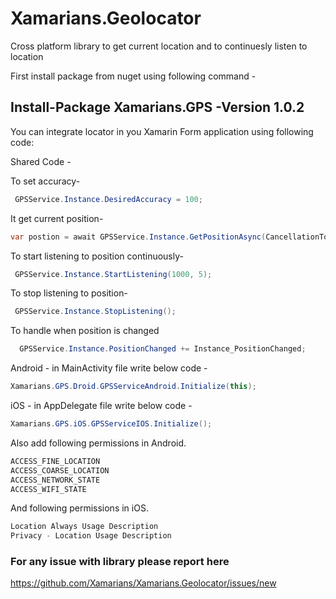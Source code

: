 # Xamarians.Geolocator
Cross platform library to get current location and to continuesly listen to location

First install package from nuget using following command -
## Install-Package Xamarians.GPS -Version 1.0.2

You can integrate locator in you Xamarin Form application using following code:

 Shared Code -
 
 To set accuracy-
 ```c#
  GPSService.Instance.DesiredAccuracy = 100;
```
It get current position-
```c#
var postion = await GPSService.Instance.GetPositionAsync(CancellationToken.None);
```
To start listening to position continuously-
```c#
 GPSService.Instance.StartListening(1000, 5);
```
To stop listening to position-
```c#
 GPSService.Instance.StopListening();
```
To handle when position is changed
```c#
  GPSService.Instance.PositionChanged += Instance_PositionChanged;
```
Android - in MainActivity file write below code -
```c#
Xamarians.GPS.Droid.GPSServiceAndroid.Initialize(this);
```

iOS - in AppDelegate file write below code -
```c#
Xamarians.GPS.iOS.GPSServiceIOS.Initialize();
```
Also add following permissions in Android.
```c#
ACCESS_FINE_LOCATION
ACCESS_COARSE_LOCATION
ACCESS_NETWORK_STATE
ACCESS_WIFI_STATE
```
And following permissions in iOS.
```c#
Location Always Usage Description
Privacy - Location Usage Description
```


### For any issue with library please report here 
https://github.com/Xamarians/Xamarians.Geolocator/issues/new
